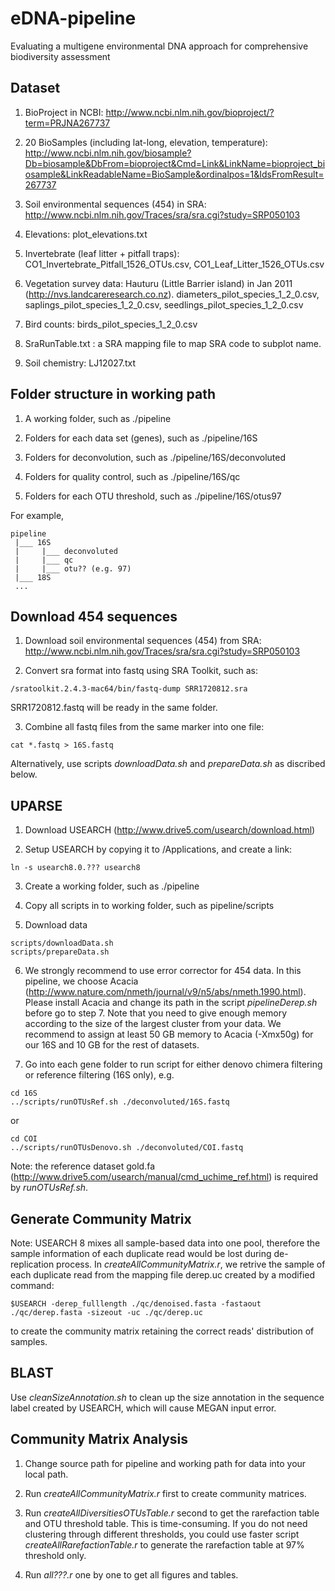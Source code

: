 # eDNA-pipeline

Evaluating a multigene environmental DNA approach for comprehensive biodiversity assessment

## Dataset

1. BioProject in NCBI:
  http://www.ncbi.nlm.nih.gov/bioproject/?term=PRJNA267737

2. 20 BioSamples (including lat-long, elevation, temperature):
  http://www.ncbi.nlm.nih.gov/biosample?Db=biosample&DbFrom=bioproject&Cmd=Link&LinkName=bioproject_biosample&LinkReadableName=BioSample&ordinalpos=1&IdsFromResult=267737

3. Soil environmental sequences (454) in SRA:
  http://www.ncbi.nlm.nih.gov/Traces/sra/sra.cgi?study=SRP050103

4. Elevations:
  plot_elevations.txt

5. Invertebrate (leaf litter + pitfall traps):
  CO1_Invertebrate_Pitfall_1526_OTUs.csv, CO1_Leaf_Litter_1526_OTUs.csv

6. Vegetation survey data:
  Hauturu (Little Barrier island) in Jan 2011 (http://nvs.landcareresearch.co.nz).
  diameters_pilot_species_1_2_0.csv, saplings_pilot_species_1_2_0.csv, seedlings_pilot_species_1_2_0.csv

7. Bird counts:
  birds_pilot_species_1_2_0.csv

8. SraRunTable.txt : 
  a SRA mapping file to map SRA code to subplot name.
  
9. Soil chemistry:
  LJ12027.txt

## Folder structure in working path 

1. A working folder, such as ./pipeline

2. Folders for each data set (genes), such as ./pipeline/16S

3. Folders for deconvolution, such as ./pipeline/16S/deconvoluted

4. Folders for quality control, such as ./pipeline/16S/qc

5. Folders for each OTU threshold, such as ./pipeline/16S/otus97

For example,
```
pipeline
 |___ 16S
 |     |___ deconvoluted
 |     |___ qc
 |     |___ otu?? (e.g. 97)
 |___ 18S
 ...  
```


## Download 454 sequences 

1. Download soil environmental sequences (454) from SRA:
  http://www.ncbi.nlm.nih.gov/Traces/sra/sra.cgi?study=SRP050103

2. Convert sra format into fastq using SRA Toolkit, such as:
  ```
  /sratoolkit.2.4.3-mac64/bin/fastq-dump SRR1720812.sra
  ```
  SRR1720812.fastq will be ready in the same folder.

3. Combine all fastq files from the same marker into one file:
  ```
  cat *.fastq > 16S.fastq
  ```
  Alternatively, use scripts *downloadData.sh* and *prepareData.sh* as discribed below.


## UPARSE 

1. Download USEARCH (http://www.drive5.com/usearch/download.html)

2. Setup USEARCH by copying it to /Applications, and create a link:
  ```
  ln -s usearch8.0.??? usearch8
  ```

3. Create a working folder, such as ./pipeline

4. Copy all scripts in to working folder, such as pipeline/scripts

5. Download data
  ```
  scripts/downloadData.sh 
  scripts/prepareData.sh
  ```

6. We strongly recommend to use error corrector for 454 data. In this pipeline, 
we choose Acacia (http://www.nature.com/nmeth/journal/v9/n5/abs/nmeth.1990.html). 
Please install Acacia and change its path in the script *pipelineDerep.sh* before go to step 7.
Note that you need to give enough memory according to the size of the largest cluster from your data. 
We recommend to assign at least 50 GB memory to Acacia (-Xmx50g) for our 16S and 10 GB for the rest of datasets. 

7. Go into each gene folder to run script for either denovo chimera filtering or reference filtering (16S only), e.g.
  ```
  cd 16S
  ../scripts/runOTUsRef.sh ./deconvoluted/16S.fastq 
  ```
  or 
  ```
  cd COI
  ../scripts/runOTUsDenovo.sh ./deconvoluted/COI.fastq 
  ```
  Note: the reference dataset gold.fa (http://www.drive5.com/usearch/manual/cmd_uchime_ref.html) is required by *runOTUsRef.sh*.


## Generate Community Matrix 

Note: USEARCH 8 mixes all sample-based data into one pool,
therefore the sample information of each duplicate read would be lost during 
de-replication process. In *createAllCommunityMatrix.r*, we retrive the sample of each duplicate 
read from the mapping file derep.uc created by a modified command:
```
$USEARCH -derep_fulllength ./qc/denoised.fasta -fastaout ./qc/derep.fasta -sizeout -uc ./qc/derep.uc
```
to create the community matrix retaining the correct reads' distribution of samples.   


##  BLAST 

Use *cleanSizeAnnotation.sh* to clean up the size annotation in the sequence label created by USEARCH, 
which will cause MEGAN input error. 


## Community Matrix Analysis 

1. Change source path for pipeline and working path for data into your local path.

2. Run *createAllCommunityMatrix.r* first to create community matrices.

3. Run *createAllDiversitiesOTUsTable.r* second to get the rarefaction table and OTU threshold table. This is time-consuming.
If you do not need clustering through different thresholds, you could use faster script *createAllRarefactionTable.r* to generate 
the rarefaction table at 97% threshold only. 

4. Run *all???.r* one by one to get all figures and tables.
